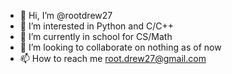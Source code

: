 - 👋 Hi, I’m @rootdrew27
- 👀 I’m interested in Python and C/C++
- 🌱 I’m currently in school for CS/Math
- 💞️ I’m looking to collaborate on nothing as of now
- 📫 How to reach me root.drew27@gmail.com

<!---
rootdrew27/rootdrew27 is a ✨ special ✨ repository because its `README.md` (this file) appears on your GitHub profile.
You can click the Preview link to take a look at your changes.
--->
